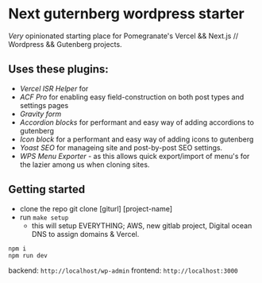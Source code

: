 # Next guternberg wordpress starter

_Very_ opinionated starting place for Pomegranate's Vercel && Next.js // Wordpress && Gutenberg projects.

## Uses these plugins:

- _Vercel ISR Helper_ for
- _ACF Pro_ for enabling easy field-construction on both post types and settings pages
- _Gravity form_
- _Accordion blocks_ for performant and easy way of adding accordions to gutenberg
- _Icon block_ for a performant and easy way of adding icons to gutenberg
- _Yoast SEO_ for manageing site and post-by-post SEO settings.
- _WPS Menu Exporter_ - as this allows quick export/import of menu's for the lazier among us when cloning sites.

## Getting started

- clone the repo git clone [giturl] [project-name]
- run `make setup`
  - this will setup EVERYTHING; AWS, new gitlab project, Digital ocean DNS to assign domains & Vercel.

```
npm i
npm run dev
```

backend: `http://localhost/wp-admin`
frontend: `http://localhost:3000`
